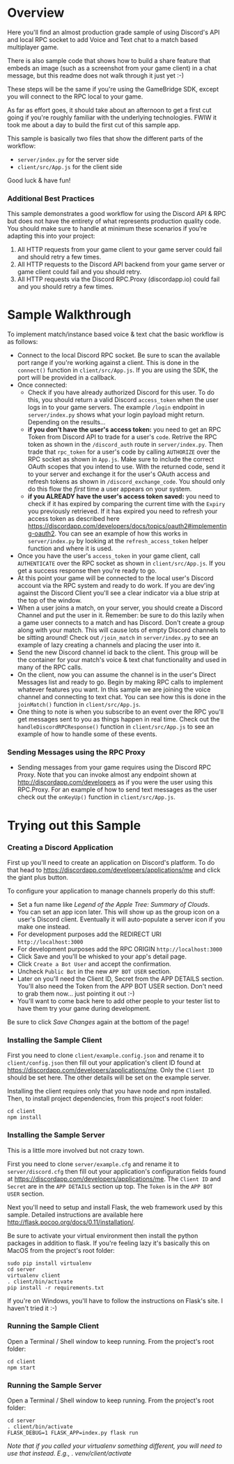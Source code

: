 # Overview
Here you'll find an almost production grade sample of using Discord's API 
and local RPC socket to add Voice and Text chat to a match based multiplayer 
game.

There is also sample code that shows how to build a share feature
that embeds an image (such as a screenshot from your game client) in a chat
message, but this readme does not walk through it just yet :-)

These steps will be the same if you're using the GameBridge SDK, except
you will connect to the RPC local to your game.

As far as effort goes, it should take about an afternoon to get a first
cut going if you're roughly familiar with the underlying technologies.
FWIW it took me about a day to build the first cut of this sample app.

This sample is basically two files that show the different parts of the workflow:
- `server/index.py` for the server side
- `client/src/App.js` for the client side

Good luck & have fun!

### Additional Best Practices
This sample demonstrates a good workflow for using the Discord API & RPC
but does not have the entirety of what represents production quality
code. You should make sure to handle at minimum these scenarios if
you're adapting this into your project:

1. All HTTP requests from your game client to your game server could
 fail and should retry a few times.
2. All HTTP requests to the Discord API backend from your game server
 or game client could fail and you should retry.
3. All HTTP requests via the Discord RPC.Proxy (discordapp.io) could
 fail and you should retry a few times.

# Sample Walkthrough
To implement match/instance based voice & text chat the basic workflow is as follows:

- Connect to the local Discord RPC socket. Be sure to scan the available port range if you're working
 against a client. This is done in the `connect()` function in `client/src/App.js`. If you are using the SDK,
 the port will be provided in a callback.
- Once connected:
  - Check if you have already authorized Discord for this user. To do this, you should return a valid
    Discord `access_token` when the user logs in to your game servers. The example `/login` endpoint in
    `server/index.py` shows what your login payload might return. Depending on the results...
  - **if you don't have the user's access token:** you need to get an RPC Token from Discord API to trade
     for a user's `code`. Retrive the RPC token as shown in the `/discord_auth` route in `server/index.py`.
     Then trade that `rpc_token` for a user's code by calling `AUTHORIZE` over the RPC socket as shown in `App.js`.
     Make sure to include the correct OAuth scopes that you intend to use. With the returned code,
     send it to your server and exchange it for the user's OAuth access and refresh tokens as shown in
     `/discord_exchange_code`. You should only do this flow the _first_ time a
     user appears on your system.
  - **if you ALREADY have the user's access token saved:** you need to check if it has expired
    by comparing the current time with the `Expiry` you previously retrieved. If it has expired
    you need to refresh your access token as described here https://discordapp.com/developers/docs/topics/oauth2#implementing-oauth2.
    You can see an example of how this works in `server/index.py` by looking at the `refresh_access_token`
    helper function and where it is used.
- Once you have the user's `access_token` in your game client, call `AUTHENTICATE` over the RPC
 socket as shown in `client/src/App.js`. If you get a success response then you're ready to go.
- At this point your game will be connected to the local user's Discord account via the RPC
 system and ready to do work. If you are dev'ing against the Discord Client you'll see a clear
 indicator via a blue strip at the top of the window.
- When a user joins a match, on your server, you should create a Discord Channel
 and put the user in it. Remember: be sure to do this lazily when a game user
 connects to a match and has Discord. Don't create a group along with your match.
 This will cause lots of empty Discord channels to be sitting around! Check out
 `/join_match` in `server/index.py` to see an example of lazy creating a channels and
 placing the user into it.
- Send the new Discord channel id back to the client. This group will be the container
 for your match's voice & text chat functionality and used in many of the RPC calls.
- On the client, now you can assume the channel is in the user's Direct Messages list
  and ready to go. Begin by making RPC calls to implement whatever features you want. In this
  sample we are joining the voice channel and connecting to text chat. You can see how this is
  done in the `joinMatch()` function in `client/src/App.js`.
- One thing to note is when you subscribe to an event over the RPC you'll get
 messages sent to you as things happen in real time. Check out the `handleDiscordRPCResponse()` function
 in `client/src/App.js` to see an example of how to handle some of these events.

### Sending Messages using the RPC Proxy
- Sending messages from your game requires using the Discord RPC Proxy. Note that you can invoke
  almost any endpoint shown at http://discordapp.com/developers as if you were the user using
  this RPC.Proxy. For an example of how to send text messages as the user check out the `onKeyUp()`
  function in `client/src/App.js`.


# Trying out this Sample

### Creating a Discord Application

First up you'll need to create an application on Discord's platform. To
do that head to https://discordapp.com/developers/applications/me and click
the giant plus button.

To configure your application to manage channels properly do this stuff:

- Set a fun name like _Legend of the Apple Tree: Summary of Clouds_.
- You can set an app icon later. This will show up as the group icon on
  a user's Discord client. Eventually it will auto-populate a server
  icon if you make one instead.
- For development purposes add the REDIRECT URI `http://localhost:3000`
- For development purposes add the RPC ORIGIN `http://localhost:3000`
- Click Save and you'll be whisked to your app's detail page.
- Click `Create a Bot User` and accept the confirmation.
- Uncheck `Public Bot` in the new `APP BOT USER` section.
 - Later on you'll need the Client ID, Secret from the APP DETAILS section.
    You'll also need the Token from the APP BOT USER section. Don't need
    to grab them now... just pointing it out :-)
- You'll want to come back here to add other people to your tester list
  to have them try your game during development.

Be sure to click _Save Changes_ again at the bottom of the page!

### Installing the Sample Client
First you need to clone `client/example.config.json` and rename it to
`client/config.json` then fill out your application's client ID found
at https://discordapp.com/developers/applications/me. Only the `Client ID`
should be set here. The other details will be set on the example server.

Installing the client requires only that you have node and npm installed.
Then, to install project dependencies, from this project's root folder:
```
cd client
npm install
```

### Installing the Sample Server
This is a little more involved but not crazy town.

First you need to clone `server/example.cfg` and rename it to `server/discord.cfg`
then fill out your application's configuration fields found at
https://discordapp.com/developers/applications/me. The `Client ID` and
`Secret` are in the `APP DETAILS` section up top. The `Token` is in
the `APP BOT USER` section.

Next you'll need to setup and install Flask, the web framework used by
this sample. Detailed instructions are available here
http://flask.pocoo.org/docs/0.11/installation/.

Be sure to activate your virtual environment then install the python
packages in addition to flask. If you're feeling lazy it's basically
this on MacOS from the project's root folder:
```
sudo pip install virtualenv
cd server
virtualenv client
. client/bin/activate
pip install -r requirements.txt
```

If you're on Windows, you'll have to follow the instructions on Flask's 
site. I haven't tried it :-)

### Running the Sample Client
Open a Terminal / Shell window to keep running. From the project's 
root folder:
```
cd client
npm start
```

### Running the Sample Server
Open a Terminal / Shell window to keep running. From the project's 
root folder:
```
cd server
. client/bin/activate
FLASK_DEBUG=1 FLASK_APP=index.py flask run
```

_Note that if you called your virtualenv something different, you will need to use that instead. E.g., . venv/client/activate_
